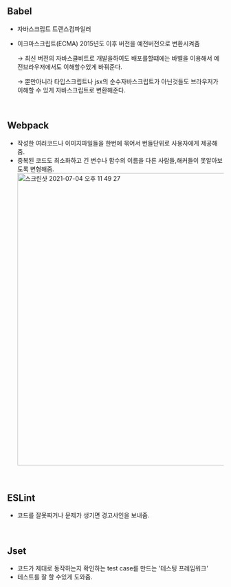 ## Babel
- 자바스크립트 트랜스컴파일러
- 이크마스크립트(ECMA) 2015년도 이후 버전을 예전버전으로 변환시켜줌

    → 최신 버전의 자바스클비트로 개발을하여도 배포를할떄에는 바벨을 이용해서 예전브라우저에서도 이해할수있게 바꿔준다.
    
    → 뿐만아니라 타입스크립트나 jsx의 순수자바스크립트가 아닌것들도 브라우저가 이해할 수 있게 자바스크립트로 변환해준다.
</br>

## Webpack

- 작성한 여러코드나 이미지파일들을 한번에 묶어서 번들단위로 사용자에게 제공해줌.
- 중복된 코드도 최소화하고 긴 변수나 함수의 이름을 다른 사람들,해커들이 못알아보도록 변형해줌.
    <img width="678" alt="스크린샷 2021-07-04 오후 11 49 27" src="https://user-images.githubusercontent.com/58588011/124389516-79fa3780-dd22-11eb-9a18-e073091746d1.png">
</br>

## ESLint
- 코드를 잘못짜거나 문제가 생기면 경고사인을 보내줌.
</br>

## Jset
- 코드가 제대로 동작하는지 확인하는 test case를 만드는 '테스팅 프레임워크'
- 테스트를 잘 할 수있게 도와줌.
